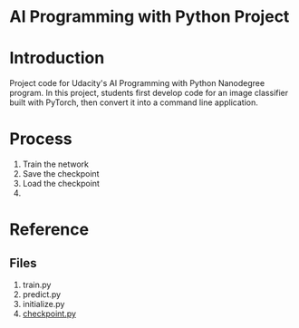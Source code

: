 # AI Programming with Python Project


# Introduction
Project code for Udacity's AI Programming with Python Nanodegree program. In this project, students first develop code for an image classifier built with PyTorch, then convert it into a command line application.


# Process
1. Train the network
2. Save the checkpoint
3. Load the checkpoint
4. 

# Reference



## Files
1. train.py
2. predict.py
3. initialize.py
4. [checkpoint.py]("../checkpoint.py")